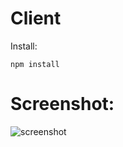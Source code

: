 # Client

Install:
```
npm install
```

# Screenshot:
![screenshot](https://raw.githubusercontent.com/stockmlbot/Client/master/readme/example.png)
